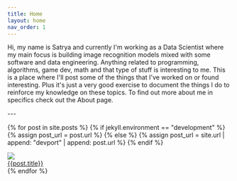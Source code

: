 ```yaml
---
title: Home
layout: home
nav_order: 1
---
```

<p>
Hi, my name is Satrya and currently I'm working as a Data Scientist where my main focus is building image recognition models mixed with some software and data engineering. Anything related to programming, algorithms, game dev, math and that type of stuff is interesting to me. This is a place where I'll post some of the things that I've worked on or found interesting. Plus it's just a very good exercise to document the things I do to reinforce my knowledge on these topics. To find out more about me in specifics check out the About page.
</p>
---

{% for post in site.posts %}
{% if jekyll.environment == "development" %}
    {% assign post_url = post.url %}
{% else %}
    {% assign post_url = site.url | append: "devport" | append: post.url %}
{% endif %}

<div class="post">
    <div class="thumb">
        <a href="{{post_url}}">
            <img src="{{site.url}}/assets/thumbnails/{{post.title | downcase | replace: ' ', '-' }}.png">
        </a>
    </div>
    <div class="title-block">
        <a href="{{post.url}}">{{post.title}}</a>
    </div>
</div>
{% endfor %}
<!--<button>See all posts</button>-->


[^1]: [It can take up to 10 minutes for changes to your site to publish after you push the changes to GitHub](https://docs.github.com/en/pages/setting-up-a-github-pages-site-with-jekyll/creating-a-github-pages-site-with-jekyll#creating-your-site).

[Just the Docs]: https://just-the-docs.github.io/just-the-docs/
[GitHub Pages]: https://docs.github.com/en/pages
[README]: https://github.com/just-the-docs/just-the-docs-template/blob/main/README.md
[Jekyll]: https://jekyllrb.com
[GitHub Pages / Actions workflow]: https://github.blog/changelog/2022-07-27-github-pages-custom-github-actions-workflows-beta/
[use this template]: https://github.com/just-the-docs/just-the-docs-template/generate
